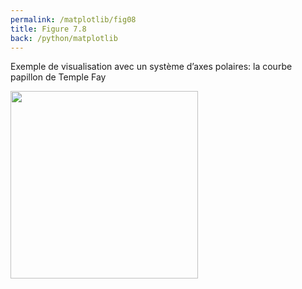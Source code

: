 ```yaml
---
permalink: /matplotlib/fig08
title: Figure 7.8
back: /python/matplotlib
---
```


Exemple de visualisation avec un système d’axes polaires: la courbe papillon de Temple Fay

<img src="/python/_static/matplotlib/fig08.png" width="300px"/>

<script src="https://emgithub.com/embed.js?target=https%3A%2F%2Fgithub.com%2Fxoolive%2Fpython%2Fblob%2Fmaster%2F02-ecosysteme%2F07-matplotlib%2Ffig08.py&style=github-gist&showLineNumbers=on"></script>
